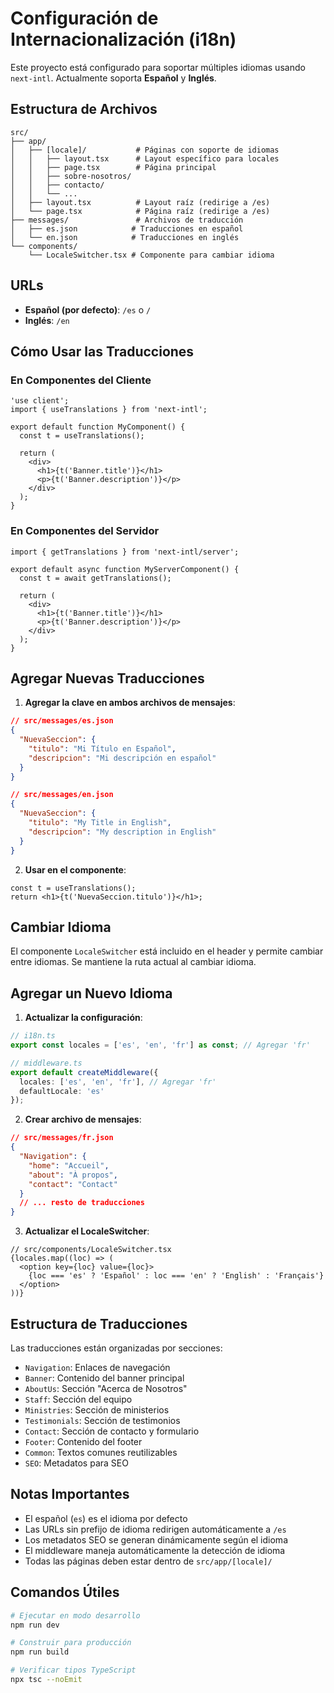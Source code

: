 # Configuración de Internacionalización (i18n)

Este proyecto está configurado para soportar múltiples idiomas usando `next-intl`. Actualmente soporta **Español** y **Inglés**.

## Estructura de Archivos

```
src/
├── app/
│   ├── [locale]/           # Páginas con soporte de idiomas
│   │   ├── layout.tsx      # Layout específico para locales
│   │   ├── page.tsx        # Página principal
│   │   ├── sobre-nosotros/
│   │   ├── contacto/
│   │   └── ...
│   ├── layout.tsx          # Layout raíz (redirige a /es)
│   └── page.tsx            # Página raíz (redirige a /es)
├── messages/               # Archivos de traducción
│   ├── es.json            # Traducciones en español
│   └── en.json            # Traducciones en inglés
└── components/
    └── LocaleSwitcher.tsx # Componente para cambiar idioma
```

## URLs

- **Español (por defecto)**: `/es` o `/`
- **Inglés**: `/en`

## Cómo Usar las Traducciones

### En Componentes del Cliente

```tsx
'use client';
import { useTranslations } from 'next-intl';

export default function MyComponent() {
  const t = useTranslations();
  
  return (
    <div>
      <h1>{t('Banner.title')}</h1>
      <p>{t('Banner.description')}</p>
    </div>
  );
}
```

### En Componentes del Servidor

```tsx
import { getTranslations } from 'next-intl/server';

export default async function MyServerComponent() {
  const t = await getTranslations();
  
  return (
    <div>
      <h1>{t('Banner.title')}</h1>
      <p>{t('Banner.description')}</p>
    </div>
  );
}
```

## Agregar Nuevas Traducciones

1. **Agregar la clave en ambos archivos de mensajes**:

```json
// src/messages/es.json
{
  "NuevaSeccion": {
    "titulo": "Mi Título en Español",
    "descripcion": "Mi descripción en español"
  }
}

// src/messages/en.json
{
  "NuevaSeccion": {
    "titulo": "My Title in English",
    "descripcion": "My description in English"
  }
}
```

2. **Usar en el componente**:

```tsx
const t = useTranslations();
return <h1>{t('NuevaSeccion.titulo')}</h1>;
```

## Cambiar Idioma

El componente `LocaleSwitcher` está incluido en el header y permite cambiar entre idiomas. Se mantiene la ruta actual al cambiar idioma.

## Agregar un Nuevo Idioma

1. **Actualizar la configuración**:

```typescript
// i18n.ts
export const locales = ['es', 'en', 'fr'] as const; // Agregar 'fr'

// middleware.ts
export default createMiddleware({
  locales: ['es', 'en', 'fr'], // Agregar 'fr'
  defaultLocale: 'es'
});
```

2. **Crear archivo de mensajes**:

```json
// src/messages/fr.json
{
  "Navigation": {
    "home": "Accueil",
    "about": "À propos",
    "contact": "Contact"
  }
  // ... resto de traducciones
}
```

3. **Actualizar el LocaleSwitcher**:

```tsx
// src/components/LocaleSwitcher.tsx
{locales.map((loc) => (
  <option key={loc} value={loc}>
    {loc === 'es' ? 'Español' : loc === 'en' ? 'English' : 'Français'}
  </option>
))}
```

## Estructura de Traducciones

Las traducciones están organizadas por secciones:

- `Navigation`: Enlaces de navegación
- `Banner`: Contenido del banner principal
- `AboutUs`: Sección "Acerca de Nosotros"
- `Staff`: Sección del equipo
- `Ministries`: Sección de ministerios
- `Testimonials`: Sección de testimonios
- `Contact`: Sección de contacto y formulario
- `Footer`: Contenido del footer
- `Common`: Textos comunes reutilizables
- `SEO`: Metadatos para SEO

## Notas Importantes

- El español (`es`) es el idioma por defecto
- Las URLs sin prefijo de idioma redirigen automáticamente a `/es`
- Los metadatos SEO se generan dinámicamente según el idioma
- El middleware maneja automáticamente la detección de idioma
- Todas las páginas deben estar dentro de `src/app/[locale]/`

## Comandos Útiles

```bash
# Ejecutar en modo desarrollo
npm run dev

# Construir para producción
npm run build

# Verificar tipos TypeScript
npx tsc --noEmit
```